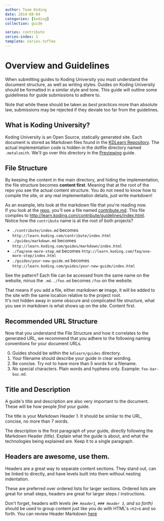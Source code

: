 ```yaml
---
author: Team Koding
date: 2014-08-04
categories: [koding]
collection: guide

series: contribute
series-index: 1
template: series.toffee
---
```


# Overview and Guidelines

When submitting guides to Koding University you must understand the 
document structure, as well as writing styles. Guides on Koding 
University should be formatted in a similar style and tone. This guide 
will outline some guideliness for guide submissions to adhere to.

Note that while these should be taken as *best practices* more than 
absolute law, submissions may be rejected if they deviate too far from 
the guidelines.


## What is Koding University?

Koding University is an Open Source, statically generated site.  Each 
document is stored as Markdown files found in the [KDLearn 
Repository][repo]. The actual implementation code is hidden in the 
dotfile directory named `.metalsmith`. We'll go over this directory in 
the [Previewing][previewing] guide.

## File Structure

By keeping the content in the main directory, and hiding the 
implementation, the file structure becomes **content first**. Meaning 
that at the root of the repo you see the actual content structure. You do 
not need to know how to compile the site, or any real implementation 
details, just write markdown!

As an example, lets look at the markdown file that you're reading now.  
If you look at the [repo][repo], you'll see a file named 
[contribute.md][contributeonrepo]. This file compiles to 
<http://learn.koding.com/contribute/guidelines/index.html>. Notice how 
the `contribute` name is at the root of both projects?

- `./contribute/index.md` becomes
  `http://learn.koding.com/contribute/index.html`
- `./guides/markdown.md` becomes
  `http://learn.koding.com/guides/markdown/index.html`
- `./faq/one-more-step.md` becomes
  `http://learn.koding.com/faq/one-more-step/index.html`
- `./guides/your-new-guide.md` becomes
  `http://learn.koding.com/guides/your-new-guide/index.html`

See the pattern? Each file can be accessed from the same name on the 
website, minus the `.md`. `./foo.md` becomes `/foo` on the website.

That means if you add a file, either markdown **or** image, it will be 
added to the site with the same location relative to the project root.  
It's not hidden away in some obscure and complicated file structure, what 
you see in markdown is what shows up on the site. Content first.


## Recommended URL Structure

Now that you understand the File Structure and how it correlates to the 
generated URL, we recommend that you adhere to the following naming 
conventions for your document URLs.

0. Guides should be within the `kdlearn/guides` directory.
1. Your filename should describe your guide in clear wording.
2. Be concise. Try not to have more than 5 words for a filename.
3. No special characters. Plain words and hyphens only. Example: 
`foo-bar-baz.md`.

## Title and Description

A guide's title and description are also very important to the document.  
These will be how people *find* your guide.

The title is your Markdown Header 1. It should be similar to the URL, 
concise, no more than 7 words.

The description is the first paragraph of your guide, directly following 
the Markdown Header *(title)*. Explain what the guide is about, and what 
the technologies being explained are. Keep it to a single paragraph.

## Headers are awesome, use them.

Headers are a great way to separate content sections. They stand out, can 
be linked to directly, and have levels built into them without nesting 
indentation.

These are preferred over ordered lists for larger sections. Ordered lists 
are great for small steps, headers are great for larger steps / 
instructions.

Don't forget, headers with levels *(`## Header1`, `### Header 3`, and so 
forth)* should be used to group content just like you do with HTML's 
`<h2>`s and so forth. You can review Header Markdown [here][headers]



[previewing]: previewing
[repo]:              https://github.com/koding/kdlearn
[contributeonrepo]:  https://github.com/koding/kdlearn/blob/master/contribute/guidelines.md
[headers]: /guides/markdown/#headers
